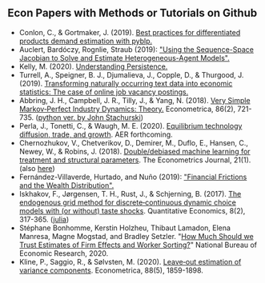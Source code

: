 ## Econ Papers with Methods or Tutorials on Github

- Conlon, C., & Gortmaker, J. (2019). [Best practices for differentiated products demand estimation with pyblp.](https://github.com/jeffgortmaker/pyblp)
- Auclert, Bardóczy, Rognlie, Straub (2019): ["Using the Sequence-Space Jacobian to Solve and Estimate Heterogeneous-Agent Models".](https://github.com/shade-econ/sequence-jacobian)
- Kelly, M. (2020). [Understanding Persistence.](https://github.com/morganwkelly/persistence)
- Turrell, A., Speigner, B. J., Djumalieva, J., Copple, D., & Thurgood, J. (2019). [Transforming naturally occurring text data into economic statistics: The case of online job vacancy postings.](https://github.com/aeturrell/occupationcoder)
- Abbring, J. H., Campbell, J. R., Tilly, J., & Yang, N. (2018). [Very Simple Markov‐Perfect Industry Dynamics: Theory.](https://github.com/jtilly/very-simple-theory-replication) Econometrica, 86(2), 721-735. ([python ver. by John Stachurski](https://notes.quantecon.org/submission/5b569e1617fb4900153deb07))
- Perla, J., Tonetti, C., & Waugh, M. E. (2020). [Equilibrium technology diffusion, trade, and growth](https://github.com/jlperla/PerlaTonettiWaugh.jl). AER forthcoming.
- Chernozhukov, V., Chetverikov, D., Demirer, M., Duflo, E., Hansen, C., Newey, W., & Robins, J. (2018). [Double/debiased machine learning for treatment and structural parameters](https://github.com/DoubleML). The Econometrics Journal, 21(1). (also [here](https://github.com/MCKnaus/dmlmt))
- Fernández-Villaverde, Hurtado, and Nuño (2019): ["Financial Frictions and the Wealth Distribution".](https://github.com/jesusfv/financial-frictions)
- Iskhakov, F., Jørgensen, T. H., Rust, J., & Schjerning, B. (2017). [The endogenous grid method for discrete‐continuous dynamic choice models with (or without) taste shocks](https://github.com/fediskhakov/dcegm). Quantitative Economics, 8(2), 317-365. ([julia](https://github.com/floswald/DCEGM.jl))
- Stéphane Bonhomme, Kerstin Holzheu, Thibaut Lamadon, Elena Manresa, Magne Mogstad, and Bradley Setzler. "[How Much Should we Trust Estimates of Firm Effects and Worker Sorting?](https://github.com/tlamadon/pytwoway)" National Bureau of Economic Research, 2020.
- Kline, P., Saggio, R., & Sølvsten, M. (2020). [Leave‐out estimation of variance components](https://github.com/HighDimensionalEconLab/VarianceComponentsHDFE.jl). Econometrica, 88(5), 1859-1898.

